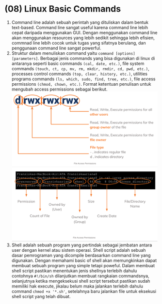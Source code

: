 # (08) Linux Basic Commands

1. Command line adalah sebuah perintah yang dituliskan dalam bentuk text-based. Command line sangat useful karena command line lebih cepat daripada menggunakan GUI. Dengan menggunakan command line akan menggunakan resources yang lebih sedikit sehingga lebih efisien, commnad line lebih cocok untuk tugas yang sifatnya berulang, dan penggunaan command line sangat powerful.
2. Struktur dalam menuliskan command yaitu ```command [options] [parameters]```. Berbagai jenis commands yang bisa digunakan di linux di antaranya seperti basic commands ```(cal, date, etc.)```, file system commands ```(touch, ct, cp, mv, rm, mkdir, rmdir, cd, pwd, etc.)```, processes control commands ```(top, clear, history, etc.)```, utilities programs commands ```(ls, which, sudo, find, tree, etc.)```, file access permissions ```(chmod, chown, etc.)```. Format ketentuan penulisan untuk mengubah access permissions sebagai berikut.\
![alt text](image.png)\
![alt text](image-1.png)
3. Shell adalah sebuah program yang pertindak sebagai jembatan antara user dengan kernel atau sistem operasi. Shell script adalah sebuah dasar pemrograman yang dicompile berdasarkan command line yang digunakan. Dengan memahami basic of shell akan memungkinkan dapat membuat sebuah program yang simple tetapi poweful. Dalam membuat shell script pastikan menentukan jenis shellnya terlebih dahulu contohnya ```#!/bin/sh``` dilanjutkan membuat rangkaian commandsnya, selanjutnya ketika mengeksekusi shell script tersebut pastikan sudah memiliki hak execute, jikalau belum maka jalankan terlebih dahulu command ```chmod +x '*.sh'```, setelahnya baru jalankan file untuk eksekusi shell script yang telah dibuat.